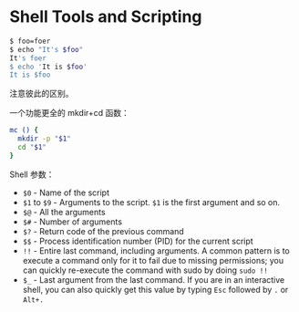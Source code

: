 # Shell Tools and Scripting

```sh
$ foo=foer
$ echo "It's $foo"
It's foer
$ echo 'It is $foo'
It is $foo
```

注意彼此的区别。

一个功能更全的 mkdir+cd 函数：

```sh
mc () {
  mkdir -p "$1"
  cd "$1"
}
```

Shell 参数：

- `$0` \- Name of the script
- `$1` to `$9` \- Arguments to the script. `$1` is the first argument and so on.
- `$@` \- All the arguments
- `$#` \- Number of arguments
- `$?` \- Return code of the previous command
- `$$` \- Process identification number (PID) for the current script
- `!!` \- Entire last command, including arguments. A common pattern is to execute a command only for it to fail due to missing permissions; you can quickly re\-execute the command with sudo by doing `sudo !!`
- `$_` \- Last argument from the last command. If you are in an interactive shell, you can also quickly get this value by typing `Esc` followed by `.` or `Alt+.`
